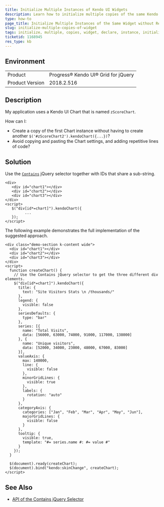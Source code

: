 ```yaml
---
title: Initialize Multiple Instances of Kendo UI Widgets
description: Learn how to initialize multiple copies of the same Kendo UI widget without repeatedly declaring all of its properties.
type: how-to
page_title: Initialize Multiple Instances of the Same Widget without Repeating Declaration Code - Kendo UI Grid for jQuery
slug: initialize-multiple-copies-of-widget
tags: initialize, multiple, copies, widget, declare, instance, initialization, declaration, copying, control
ticketid: 1168945
res_type: kb
---
```


## Environment

<table>
 <tr>
  <td>Product</td>
  <td>Progress® Kendo UI® Grid for jQuery</td>
 </tr>
 <tr>
  <td>Product Version</td>
  <td>2018.2.516</td>
 </tr>
</table>

## Description

My application uses a Kendo UI Chart that is named `zScoreChart`.

How can I:
* Create a copy of the first Chart instance without having to create another `$('#zScoreChart2').kendoChart({...})`?
* Avoid copying and pasting the Chart settings, and adding repetitive lines of code?

## Solution

Use the [`Contains`](https://api.jquery.com/attribute-contains-selector/) jQuery selector together with IDs that share a sub-string.

```
<div>
   <div id="chart1"></div>
   <div id="chart2"></div>
   <div id="chart3"></div>
</div>
<script>
   $("div[id*=chart]").kendoChart({
         ...
   });
</script>
```

The following example demonstrates the full implementation of the suggested approach.

```dojo
<div class="demo-section k-content wide">
  <div id="chart1"></div>
  <div id="chart2"></div>
  <div id="chart3"></div>
</div>
<script>
  function createChart() {
    // Use the Contains jQuery selector to get the three different div elements.
    $("div[id*=chart]").kendoChart({
      title: {
        text: "Site Visitors Stats \n /thousands/"
      },
      legend: {
        visible: false
      },
      seriesDefaults: {
        type: "bar"
      },
      series: [{
        name: "Total Visits",
        data: [56000, 63000, 74000, 91000, 117000, 138000]
      }, {
        name: "Unique visitors",
        data: [52000, 34000, 23000, 48000, 67000, 83000]
      }],
      valueAxis: {
        max: 140000,
        line: {
          visible: false
        },
        minorGridLines: {
          visible: true
        },
        labels: {
          rotation: "auto"
        }
      },
      categoryAxis: {
        categories: ["Jan", "Feb", "Mar", "Apr", "May", "Jun"],
        majorGridLines: {
          visible: false
        }
      },
      tooltip: {
        visible: true,
        template: "#= series.name #: #= value #"
      }
    });
  }

  $(document).ready(createChart);
  $(document).bind("kendo:skinChange", createChart);
</script>
```

## See Also

* [API of the Contains jQuery Selector](https://api.jquery.com/attribute-contains-selector/)
